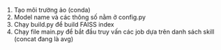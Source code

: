 1. Tạo môi trường ảo (conda) 
2. Model name và các thông số nằm ở config.py
3. Chạy build.py để build FAISS index
4. Chạy file main.py để bắt đầu truy vấn các job dựa trên danh sách skill (concat đang là avg)